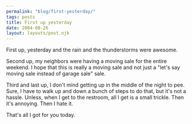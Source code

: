 ```yaml
---
permalink: "blog/first-yesterday/"
tags: posts
title: First up yesterday
date: 2004-08-26
layout: layouts/post.njk
---
```


First up, yesterday and the rain and the thunderstorms were awesome.

Second up, my neighbors were having a moving sale for the entire weekend. I hope that this is really a moving sale and not just a "let's say moving sale instead of garage sale" sale. 

Third and last up, I don't mind getting up in the middle of the night to pee. Sure, I have to walk up and down a bunch of steps to do that, but it's not a hassle. Unless, when I get to the restroom, all I get is a small trickle. Then it's annoying. Then I hate it.

That's all I got for you today.